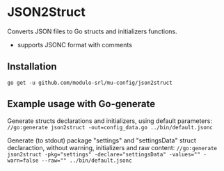 # JSON2Struct
Converts JSON files to Go structs and initializers functions.

* supports JSONC format with comments

## Installation
`go get -u github.com/modulo-srl/mu-config/json2struct`

## Example usage with Go-generate
Generate structs declarations and initializers, using default parameters:
`//go:generate json2struct -out=config_data.go ../bin/default.jsonc`

Generate (to stdout) package "settings" and "settingsData" struct declaraction, without warning, initializers and raw content:
`//go:generate json2struct -pkg="settings" -declare="settingsData" -values="" -warn=false --raw="" ../bin/default.jsonc`
